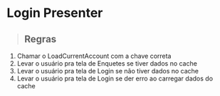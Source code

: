 # Login Presenter

> ## Regras

1. Chamar o LoadCurrentAccount com a chave correta
2. Levar o usuário pra tela de Enquetes se tiver dados no cache
3. Levar o usuário pra tela de Login se não tiver dados no cache
4. Levar o usuário pra tela de Login se der erro ao carregar dados do cache
